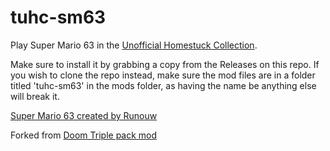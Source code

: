 # tuhc-sm63
 Play Super Mario 63 in the [Unofficial Homestuck Collection](https://github.com/Bambosh/unofficial-homestuck-collection).
 
 Make sure to install it by grabbing a copy from the Releases on this repo. If you wish to clone the repo instead, make sure the mod files are in a folder titled 'tuhc-sm63' in the mods folder, as having the name be anything else will break it.
 
 [Super Mario 63 created by Runouw](https://github.com/runouw/Super-Mario-63)
 
 Forked from [Doom Triple pack mod](https://github.com/kobacat/tuhc-doom)
